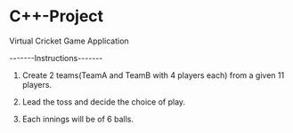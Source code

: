 # C++-Project

Virtual Cricket Game Application

-------Instructions-------

1) Create 2 teams(TeamA and TeamB with 4 players each) from a given 11 players.

2) Lead the toss and decide the choice of play.

3) Each innings will be of 6 balls.
